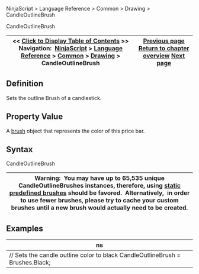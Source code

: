 ﻿
NinjaScript > Language Reference > Common > Drawing > CandleOutlineBrush

CandleOutlineBrush

| << [Click to Display Table of Contents](candleoutlinebrush.md) >> **Navigation:**     [NinjaScript](ninjascript-1.md) > [Language Reference](language_reference_wip-1.md) > [Common](common-1.md) > [Drawing](drawing-1.md) > CandleOutlineBrush | [Previous page](barbrushes-1.md) [Return to chapter overview](drawing-1.md) [Next page](candleoutlinebrushes-1.md) |
| --- | --- |
## Definition
Sets the outline Brush of a candlestick. 
## 
## Property Value
A [brush](http://msdn.microsoft.com/en-us/library/system.windows.media.brush(v=vs.110).aspx) object that represents the color of this price bar.
 
## Syntax
CandleOutlineBrush
 

| Warning:  You may have up to 65,535 unique CandleOutlineBrushes instances, therefore, using [static predefined brushes](working_with_brushes-1.md) should be favored.  Alternatively,  in order to use fewer brushes, please try to cache your custom brushes until a new brush would actually need to be created. |
| --- |
## 
## 
## Examples

| ns |
| --- |
| // Sets the candle outline color to black CandleOutlineBrush = Brushes.Black; |
